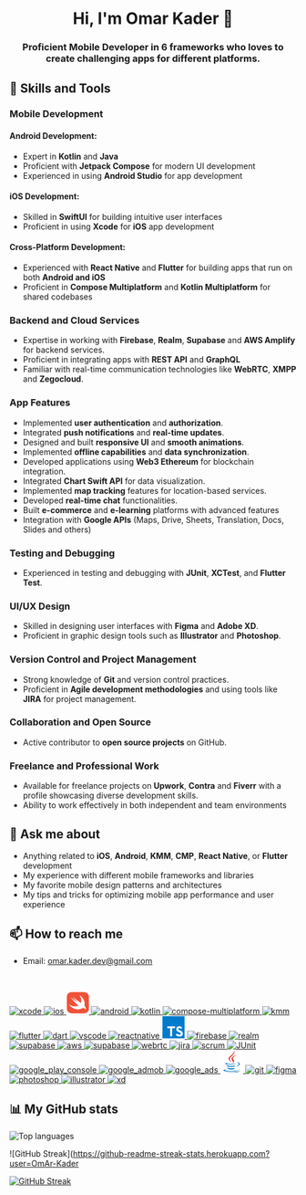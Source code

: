 <h1 align="center">Hi, I'm Omar Kader 👋</h1>
<h3 align="center">Proficient Mobile Developer in 6 frameworks who loves to create challenging apps for different platforms.</h3>

## 🚀 Skills and Tools

### Mobile Development
#### Android Development:
- Expert in **Kotlin** and **Java**
- Proficient with **Jetpack Compose** for modern UI development
- Experienced in using **Android Studio** for app development
#### iOS Development:
- Skilled in **SwiftUI** for building intuitive user interfaces
- Proficient in using **Xcode** for **iOS** app development
#### Cross-Platform Development:
- Experienced with **React Native** and **Flutter** for building apps that run on both **Android and iOS**
- Proficient in **Compose Multiplatform** and **Kotlin Multiplatform** for shared codebases

### Backend and Cloud Services
- Expertise in working with **Firebase**, **Realm**, **Supabase** and **AWS Amplify** for backend services.
- Proficient in integrating apps with **REST API** and **GraphQL**
- Familiar with real-time communication technologies like **WebRTC**, **XMPP** and **Zegocloud**.

### App Features
- Implemented **user authentication** and **authorization**.
- Integrated **push notifications** and **real-time updates**.
- Designed and built **responsive UI** and **smooth animations**.
- Implemented **offline capabilities** and **data synchronization**.
- Developed applications using **Web3 Ethereum** for blockchain integration.
- Integrated **Chart Swift API** for data visualization.
- Implemented **map tracking** features for location-based services.
- Developed **real-time chat** functionalities.
- Built **e-commerce** and **e-learning** platforms with advanced features
- Integration with **Google APIs** (Maps, Drive, Sheets, Translation, Docs, Slides and others)

### Testing and Debugging
- Experienced in testing and debugging with **JUnit**, **XCTest**, and **Flutter Test**.

### UI/UX Design
- Skilled in designing user interfaces with **Figma** and **Adobe XD**.
- Proficient in graphic design tools such as **Illustrator** and **Photoshop**.

### Version Control and Project Management
- Strong knowledge of **Git** and version control practices.
- Proficient in **Agile development methodologies** and using tools like **JIRA** for project management.

### Collaboration and Open Source
- Active contributor to **open source projects** on GitHub.

### Freelance and Professional Work
- Available for freelance projects on **Upwork**, **Contra** and **Fiverr** with a profile showcasing diverse development skills.
- Ability to work effectively in both independent and team environments

## 💬 Ask me about

- Anything related to **iOS**, **Android**, **KMM**, **CMP**, **React Native**, or **Flutter** development
- My experience with different mobile frameworks and libraries
- My favorite mobile design patterns and architectures
- My tips and tricks for optimizing mobile app performance and user experience

## 📫 How to reach me

- Email: omar.kader.dev@gmail.com
<br/>
<p align="left">
 <a href="https://developer.apple.com/xcode/" target="_blank" rel="noreferrer"> <img src="https://cdn.simpleicons.org/xcode/147EFB" alt="xcode" width="40" height="40"/> </a>
 <a href="https://developer.apple.com/ios" target="_blank" rel="noreferrer"> <img src="https://cdn.simpleicons.org/ios/9f9e9e" alt="ios" width="40" height="40"/> </a>
 <a href="https://developer.apple.com/swift/" target="_blank" rel="noreferrer"> <img src="https://raw.githubusercontent.com/devicons/devicon/master/icons/swift/swift-original.svg" alt="swift" width="40" height="40"/> </a>
 <a href="https://developer.android.com" target="_blank" rel="noreferrer"> <img src="https://cdn.simpleicons.org/android/34A853" alt="android" width="40" height="40"/> </a>
 <a href="https://kotlinlang.org" target="_blank" rel="noreferrer"> <img src="https://www.vectorlogo.zone/logos/kotlinlang/kotlinlang-icon.svg" alt="kotlin" width="40" height="40"/> </a>
 <a href="https://developer.android.com/jetpack/compose" target="_blank" rel="noreferrer"> <img src="https://raw.githubusercontent.com/gilbarbara/logos/52addcaa18dfecb4df77f3ee0753dca6b98187ad/logos/compose-multiplatform.svg" alt="compose-multiplatform" width="40" height="40"/> </a>
 <a href="https://lp.jetbrains.com/kmm-for-crossplatform-developers/" target="_blank" rel="noreferrer"> <img src="https://github.com/OmAr-Kader/OmAr-Kader/assets/137582672/78f1890b-2231-4d4d-84c6-e367597b41fd" alt="kmm" width="40" height="46"/> </a>  
 <a href="https://flutter.dev" target="_blank" rel="noreferrer"> <img src="https://www.vectorlogo.zone/logos/flutterio/flutterio-icon.svg" alt="flutter" width="40" height="40"/> </a>
 <a href="https://dart.dev" target="_blank" rel="noreferrer"> <img src="https://www.vectorlogo.zone/logos/dartlang/dartlang-icon.svg" alt="dart" width="40" height="40"/> </a>
 <a href="https://code.visualstudio.com/" target="_blank" rel="noreferrer"> <img src="https://www.vectorlogo.zone/logos/visualstudio_code/visualstudio_code-icon.svg" alt="vscode" width="40" height="40"/> </a>
 <a href="https://reactnative.dev/" target="_blank" rel="noreferrer"> <img src="https://reactnative.dev/img/header_logo.svg" alt="reactnative" width="40" height="40"/> </a>
 <a href="https://www.typescriptlang.org/" target="_blank" rel="noreferrer"> <img src="https://raw.githubusercontent.com/devicons/devicon/master/icons/typescript/typescript-original.svg" alt="typescript" width="40" height="40"/> </a> 
 <a href="https://firebase.google.com/" target="_blank" rel="noreferrer">  <img src="https://www.vectorlogo.zone/logos/firebase/firebase-icon.svg" alt="firebase" width="40" height="40"/> </a>
 <a href="https://realm.io/" target="_blank" rel="noreferrer"> <img src="https://raw.githubusercontent.com/bestofjs/bestofjs-webui/8665e8c267a0215f3159df28b33c365198101df5/public/logos/realm.svg" alt="realm" width="40" height="40"/> </a>
 <a href="https://supabase.com/" target="_blank" rel="noreferrer"> <img src="https://cdn.simpleicons.org/supabase/3FCF8E" alt="supabase" width="40" height="40"/> </a>
 <a href="https://docs.aws.amazon.com/s3/" target="_blank" rel="noreferrer"> <img src="https://github.com/OmAr-Kader/OmAr-Kader/assets/137582672/8b22dd6c-2f88-4451-af81-0d866f433898" alt="aws" width="40" height="40"/> </a>
 <a href="https://en.wikipedia.org/wiki/REST" target="_blank" rel="noreferrer"> <img src="https://user-images.githubusercontent.com/25181517/192107858-fe19f043-c502-4009-8c47-476fc89718ad.png" alt="supabase" width="40" height="40"/> </a>
 <a href="https://webrtc.org/" target="_blank" rel="noreferrer"> <img src="https://cdn.simpleicons.org/webrtc/333333" alt="webrtc" width="40" height="40"/> </a>
 <a href="https://www.atlassian.com/software/jira" target="_blank" rel="noreferrer"> <img src="https://www.vectorlogo.zone/logos/atlassian_jira/atlassian_jira-icon.svg" alt="jira" width="40" height="40"/> </a>
 <a href="https://www.scrum.org/" target="_blank" rel="noreferrer"> <img src="https://wac-cdn.atlassian.com/dam/jcr:9567a40e-6541-4905-bf08-dfe201aa80e7/illustrations-spot-Agile.svg?cdnVersion=1194" alt="scrum" width="40" height="40"/> </a>
 <a href="https://junit.org/junit5/" target="_blank" rel="noreferrer"> <img src="https://user-images.githubusercontent.com/25181517/117533873-484d4480-afef-11eb-9fad-67c8605e3592.png" alt="JUnit" width="40" height="40"/> </a>
 <a href="https://play.google.com/console/" target="_blank" rel="noreferrer"> <img src="https://www.vectorlogo.zone/logos/google_play/google_play-icon.svg" alt="google_play_console" width="40" height="40"/> </a>
 <a href="https://admob.google.com/" target="_blank" rel="noreferrer"> <img src="https://www.vectorlogo.zone/logos/google_admob/google_admob-icon.svg" alt="google_admob" width="40" height="40"/> </a>
 <a href="https://ads.google.com/" target="_blank" rel="noreferrer"> <img src="https://www.vectorlogo.zone/logos/google_ads/google_ads-icon.svg" alt="google_ads" width="40" height="40"/> </a>
 <a href="https://www.java.com" target="_blank" rel="noreferrer"> <img src="https://raw.githubusercontent.com/devicons/devicon/master/icons/java/java-original.svg" alt="java" width="40" height="40"/> </a>
 <a href="https://git-scm.com/" target="_blank" rel="noreferrer"> <img src="https://www.vectorlogo.zone/logos/git-scm/git-scm-icon.svg" alt="git" width="40" height="40"/> </a>
 <a href="https://www.figma.com/" target="_blank" rel="noreferrer"> <img src="https://www.vectorlogo.zone/logos/figma/figma-icon.svg" alt="figma" width="40" height="40"/> </a>
 <a href="https://www.photoshop.com/en" target="_blank" rel="noreferrer"> <img src="https://cdn.simpleicons.org/adobephotoshop/00a5f6" alt="photoshop" width="40" height="40"/> </a>
 <a href="https://www.adobe.com/in/products/illustrator.html" target="_blank" rel="noreferrer"> <img src="https://www.vectorlogo.zone/logos/adobe_illustrator/adobe_illustrator-icon.svg" alt="illustrator" width="40" height="40"/> </a> 
 <a href="https://www.adobe.com/products/xd.html" target="_blank" rel="noreferrer"> <img src="https://cdn.simpleicons.org/adobexd/FF61F6" alt="xd" width="40" height="40"/></a> 
</p>

## 📊 My GitHub stats

![Top languages](https://github-readme-stats.vercel.app/api/top-langs/?username=OmAr-Kader&layout=pie)

![GitHub Streak](https://github-readme-streak-stats.herokuapp.com?user=OmAr-Kader

[![GitHub Streak](https://github-readme-streak-stats.herokuapp.com?user=OmAr-Kader)](https://git.io/streak-stats)

<!--

![Top languages](https://github-readme-stats.vercel.app/api/top-langs/?username=OmAr-Kader&layout=donut-vertical)
![Top languages](https://github-readme-stats.vercel.app/api/top-langs/?username=OmAr-Kader&layout=pie)

 https://simpleicons.org/
 https://www.vectorlogo.zone/
 https://github.com/marwin1991/profile-technology-icons/blob/main/README.md
 
 <a href="" target="_blank" rel="noreferrer"> <img src="" alt="" width="40" height="40"/> </a>

<p align="left">
 <a href="https://github.com/ryo-ma/github-profile-trophy">
  <img src="https://github-profile-trophy.vercel.app/?username=OmAr-Kader" alt="OmAr-Kader" />
 </a>
</p>

![GitHub stats](https://github-readme-stats.vercel.app/api?username=OmAr-Kader&show_icons=true&theme=radical)
-->
